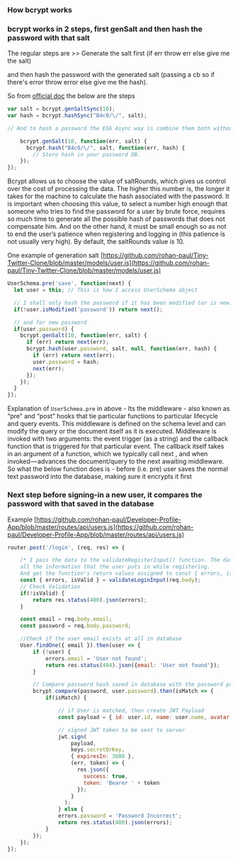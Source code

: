 ### How bcrypt works

### bcrypt works in 2 steps, first genSalt and then hash the password with that salt

The regular steps are >> Generate the salt first (if err throw err else give me the salt)

and then hash the password with the generated salt (passing a cb so if there's error throw error else give me the hash).

So from [official doc](https://github.com/dcodeIO/bcrypt.js#usage---async) the below are the steps

```js
var salt = bcrypt.genSaltSync(10);
var hash = bcrypt.hashSync("B4c0/\/", salt);

// And to hash a password the ES6 Async way is combine them both without blocking any othere operation

    bcrypt.genSalt(10, function(err, salt) {
      bcrypt.hash("B4c0/\/", salt, function(err, hash) {
        // Store hash in your password DB.
    });
});
```
Bcrypt allows us to choose the value of saltRounds, which gives us control over the cost of processing the data. The higher this number is, the longer it takes for the machine to calculate the hash associated with the password. It is important when choosing this value, to select a number high enough that someone who tries to find the password for a user by brute force, requires so much time to generate all the possible hash of passwords that does not compensate him. And on the other hand, it must be small enough so as not to end the user’s patience when registering and logging in (this patience is not usually very high). By default, the saltRounds value is 10.

One example of generation salt
[https://github.com/rohan-paul/Tiny-Twitter-Clone/blob/master/models/user.js](https://github.com/rohan-paul/Tiny-Twitter-Clone/blob/master/models/user.js)

```js
UserSchema.pre('save', function(next) {
  let user = this; // This is how I access UserSchema object

  // I shall only hash the password if it has been modified (or is new). So, in below line I make sure if there was already a password and isModified in not true, then move-on with next()
  if(!user.isModified('password')) return next();

  // and for new password
  if(user.password) {
    bcrypt.genSalt(10, function(err, salt) {
      if (err) return next(err);
      bcrypt.hash(user.password, salt, null, function(err, hash) {
        if (err) return next(err);
        user.password = hash;
        next(err);
      });
    });
  }
});
```

Explanation of ``UserSchmea.pre`` in above - Its the middleware - also known as “pre” and “post” hooks that tie particular functions to particular lifecycle and query events. This middleware is defined on the schema level and can modify the query or the document itself as it is executed. Middleware is invoked with two arguments: the event trigger (as a string) and the callback function that is triggered for that particular event. The callback itself takes in an argument of a function, which we typically call next , and when invoked — advances the document/query to the next awaiting middleware.
So what the below function does is - before (i.e. pre) user saves the normal text password into the database, making sure it encrypts it first

### Next step before signing-in a new user, it compares the password with that saved in the database

Example [https://github.com/rohan-paul/Developer-Profile-App/blob/master/routes/api/users.js](https://github.com/rohan-paul/Developer-Profile-App/blob/master/routes/api/users.js)

```js
router.post('/login', (req, res) => {

    /* I pass the data to the validateRegisterInput() function. The data (i.e. req.body) includes
    all the information that the user puts in while registering.
    And get the function's return values assigned to const { errors, isValid }. */
    const { errors, isValid } = validateLoginInput(req.body);
    // Check Validation
    if(!isValid) {
        return res.status(400).json(errors);
    }

    const email = req.body.email;
    const password = req.body.password;

    //Check if the user email exists at all in database
    User.findOne({ email }).then(user => {
        if (!user) {
            errors.email = 'User not found';
            return res.status(404).json({email: 'User not found'});
        }

        // Compare password hash saved in database with the password provided in the req.body
        bcrypt.compare(password, user.password).then(isMatch => {
            if(isMatch) {

                // if User is matched, then create JWT Payload
                const payload = { id: user.id, name: user.name, avatar: user.avatar };

                // signed JWT token to be sent to server
                jwt.sign(
                    payload,
                    keys.secretOrKey,
                    { expiresIn: 3600 },
                    (err, token) => {
                      res.json({
                        success: true,
                        token: 'Bearer ' + token
                      });
                    }
                  );
                } else {
                errors.password = 'Password Incorrect';
                return res.status(400).json(errors);
            }
        });
    });
});

```


